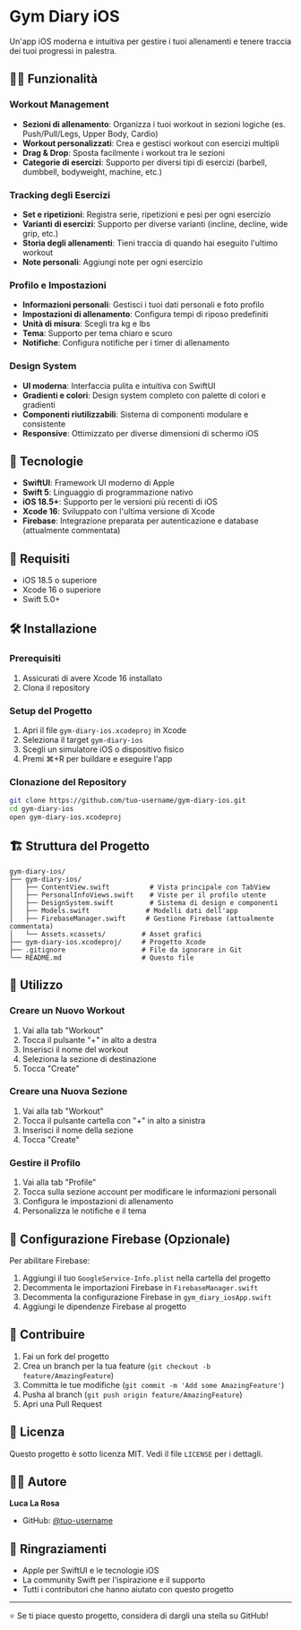 # Gym Diary iOS

Un'app iOS moderna e intuitiva per gestire i tuoi allenamenti e tenere traccia dei tuoi progressi in palestra.

## 🏋️‍♂️ Funzionalità

### Workout Management
- **Sezioni di allenamento**: Organizza i tuoi workout in sezioni logiche (es. Push/Pull/Legs, Upper Body, Cardio)
- **Workout personalizzati**: Crea e gestisci workout con esercizi multipli
- **Drag & Drop**: Sposta facilmente i workout tra le sezioni
- **Categorie di esercizi**: Supporto per diversi tipi di esercizi (barbell, dumbbell, bodyweight, machine, etc.)

### Tracking degli Esercizi
- **Set e ripetizioni**: Registra serie, ripetizioni e pesi per ogni esercizio
- **Varianti di esercizi**: Supporto per diverse varianti (incline, decline, wide grip, etc.)
- **Storia degli allenamenti**: Tieni traccia di quando hai eseguito l'ultimo workout
- **Note personali**: Aggiungi note per ogni esercizio

### Profilo e Impostazioni
- **Informazioni personali**: Gestisci i tuoi dati personali e foto profilo
- **Impostazioni di allenamento**: Configura tempi di riposo predefiniti
- **Unità di misura**: Scegli tra kg e lbs
- **Tema**: Supporto per tema chiaro e scuro
- **Notifiche**: Configura notifiche per i timer di allenamento

### Design System
- **UI moderna**: Interfaccia pulita e intuitiva con SwiftUI
- **Gradienti e colori**: Design system completo con palette di colori e gradienti
- **Componenti riutilizzabili**: Sistema di componenti modulare e consistente
- **Responsive**: Ottimizzato per diverse dimensioni di schermo iOS

## 🚀 Tecnologie

- **SwiftUI**: Framework UI moderno di Apple
- **Swift 5**: Linguaggio di programmazione nativo
- **iOS 18.5+**: Supporto per le versioni più recenti di iOS
- **Xcode 16**: Sviluppato con l'ultima versione di Xcode
- **Firebase**: Integrazione preparata per autenticazione e database (attualmente commentata)

## 📱 Requisiti

- iOS 18.5 o superiore
- Xcode 16 o superiore
- Swift 5.0+

## 🛠️ Installazione

### Prerequisiti
1. Assicurati di avere Xcode 16 installato
2. Clona il repository

### Setup del Progetto
1. Apri il file `gym-diary-ios.xcodeproj` in Xcode
2. Seleziona il target `gym-diary-ios`
3. Scegli un simulatore iOS o dispositivo fisico
4. Premi ⌘+R per buildare e eseguire l'app

### Clonazione del Repository
```bash
git clone https://github.com/tuo-username/gym-diary-ios.git
cd gym-diary-ios
open gym-diary-ios.xcodeproj
```

## 🏗️ Struttura del Progetto

```
gym-diary-ios/
├── gym-diary-ios/
│   ├── ContentView.swift          # Vista principale con TabView
│   ├── PersonalInfoViews.swift    # Viste per il profilo utente
│   ├── DesignSystem.swift         # Sistema di design e componenti
│   ├── Models.swift              # Modelli dati dell'app
│   ├── FirebaseManager.swift     # Gestione Firebase (attualmente commentata)
│   └── Assets.xcassets/         # Asset grafici
├── gym-diary-ios.xcodeproj/     # Progetto Xcode
├── .gitignore                   # File da ignorare in Git
└── README.md                    # Questo file
```

## 🎯 Utilizzo

### Creare un Nuovo Workout
1. Vai alla tab "Workout"
2. Tocca il pulsante "+" in alto a destra
3. Inserisci il nome del workout
4. Seleziona la sezione di destinazione
5. Tocca "Create"

### Creare una Nuova Sezione
1. Vai alla tab "Workout"
2. Tocca il pulsante cartella con "+" in alto a sinistra
3. Inserisci il nome della sezione
4. Tocca "Create"

### Gestire il Profilo
1. Vai alla tab "Profile"
2. Tocca sulla sezione account per modificare le informazioni personali
3. Configura le impostazioni di allenamento
4. Personalizza le notifiche e il tema

## 🔧 Configurazione Firebase (Opzionale)

Per abilitare Firebase:

1. Aggiungi il tuo `GoogleService-Info.plist` nella cartella del progetto
2. Decommenta le importazioni Firebase in `FirebaseManager.swift`
3. Decommenta la configurazione Firebase in `gym_diary_iosApp.swift`
4. Aggiungi le dipendenze Firebase al progetto

## 🤝 Contribuire

1. Fai un fork del progetto
2. Crea un branch per la tua feature (`git checkout -b feature/AmazingFeature`)
3. Committa le tue modifiche (`git commit -m 'Add some AmazingFeature'`)
4. Pusha al branch (`git push origin feature/AmazingFeature`)
5. Apri una Pull Request

## 📄 Licenza

Questo progetto è sotto licenza MIT. Vedi il file `LICENSE` per i dettagli.

## 👨‍💻 Autore

**Luca La Rosa**
- GitHub: [@tuo-username](https://github.com/tuo-username)

## 🙏 Ringraziamenti

- Apple per SwiftUI e le tecnologie iOS
- La community Swift per l'ispirazione e il supporto
- Tutti i contributori che hanno aiutato con questo progetto

---

⭐ Se ti piace questo progetto, considera di dargli una stella su GitHub!
